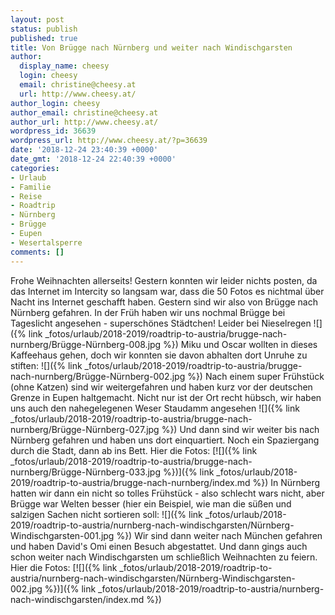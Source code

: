 ```yaml
---
layout: post
status: publish
published: true
title: Von Brügge nach Nürnberg und weiter nach Windischgarsten
author:
  display_name: cheesy
  login: cheesy
  email: christine@cheesy.at
  url: http://www.cheesy.at/
author_login: cheesy
author_email: christine@cheesy.at
author_url: http://www.cheesy.at/
wordpress_id: 36639
wordpress_url: http://www.cheesy.at/?p=36639
date: '2018-12-24 23:40:39 +0000'
date_gmt: '2018-12-24 22:40:39 +0000'
categories:
- Urlaub
- Familie
- Reise
- Roadtrip
- Nürnberg
- Brügge
- Eupen
- Wesertalsperre
comments: []
---
```

Frohe Weihnachten allerseits!
Gestern konnten wir leider nichts posten, da das Internet im Intercity so langsam war, dass die 50 Fotos es nichtmal über Nacht ins Internet geschafft haben.
Gestern sind wir also von Brügge nach Nürnberg gefahren. In der Früh haben wir uns nochmal Brügge bei Tageslicht angesehen - superschönes Städtchen! Leider bei Nieselregen
![]({% link _fotos/urlaub/2018-2019/roadtrip-to-austria/brugge-nach-nurnberg/Brügge-Nürnberg-008.jpg %})
Miku und Oscar wollten in dieses Kaffeehaus gehen, doch wir konnten sie davon abhalten dort Unruhe zu stiften:
![]({% link _fotos/urlaub/2018-2019/roadtrip-to-austria/brugge-nach-nurnberg/Brügge-Nürnberg-002.jpg %})
Nach einem super Frühstück (ohne Katzen) sind wir weitergefahren und haben kurz vor der deutschen Grenze in Eupen haltgemacht. Nicht nur ist der Ort recht hübsch, wir haben uns auch den nahegelegenen Weser Staudamm angesehen
![]({% link _fotos/urlaub/2018-2019/roadtrip-to-austria/brugge-nach-nurnberg/Brügge-Nürnberg-027.jpg %})
Und dann sind wir weiter bis nach Nürnberg gefahren und haben uns dort einquartiert. Noch ein Spaziergang durch die Stadt, dann ab ins Bett. Hier die Fotos:
[![]({% link _fotos/urlaub/2018-2019/roadtrip-to-austria/brugge-nach-nurnberg/Brügge-Nürnberg-033.jpg %})]({% link _fotos/urlaub/2018-2019/roadtrip-to-austria/brugge-nach-nurnberg/index.md %})
In Nürnberg hatten wir dann ein nicht so tolles Frühstück - also schlecht wars nicht, aber Brügge war Welten besser (hier ein Beispiel, wie man die süßen und salzigen Sachen nicht sortieren soll:
![]({% link _fotos/urlaub/2018-2019/roadtrip-to-austria/nurnberg-nach-windischgarsten/Nürnberg-Windischgarsten-001.jpg %})
Wir sind dann weiter nach München gefahren und haben David's Omi einen Besuch abgestattet. Und dann gings auch schon weiter nach Windischgarsten um schließlich Weihnachten zu feiern. Hier die Fotos:
[![]({% link _fotos/urlaub/2018-2019/roadtrip-to-austria/nurnberg-nach-windischgarsten/Nürnberg-Windischgarsten-002.jpg %})]({% link _fotos/urlaub/2018-2019/roadtrip-to-austria/nurnberg-nach-windischgarsten/index.md %})
